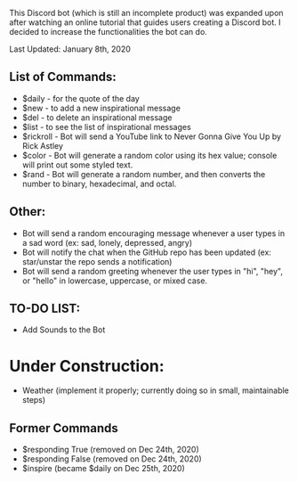 This Discord bot (which is still an incomplete product) was expanded upon after watching an online tutorial that guides users creating a Discord bot. I decided to increase the functionalities the bot can do.

Last Updated: January 8th, 2020

## List of Commands:
* $daily - for the quote of the day
* $new - to add a new inspirational message
* $del - to delete an inspirational message
* $list - to see the list of inspirational messages
* $rickroll - Bot will send a YouTube link to Never Gonna Give You Up by Rick Astley
* $color - Bot will generate a random color using its hex value; console will print out some styled text.
* $rand - Bot will generate a random number, and then converts the number to binary, hexadecimal, and octal.

## Other:
* Bot will send a random encouraging message whenever a user types in a sad word (ex: sad, lonely, depressed, angry)
* Bot will notify the chat when the GitHub repo has been updated (ex: star/unstar the repo sends a notification)
* Bot will send a random greeting whenever the user types in "hi", "hey", or "hello" in lowercase, uppercase, or mixed case.

## TO-DO LIST:
* Add Sounds to the Bot

# Under Construction:
* Weather (implement it properly; currently doing so in small, maintainable steps)

## Former Commands
* $responding True (removed on Dec 24th, 2020)
* $responding False (removed on Dec 24th, 2020)
* $inspire (became $daily on Dec 25th, 2020)
